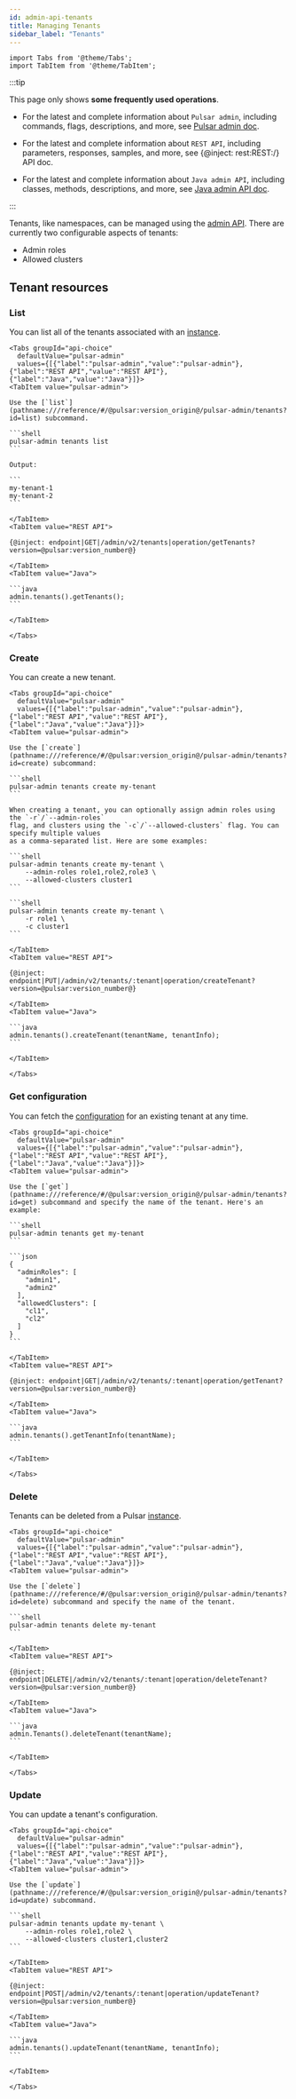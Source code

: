 ```yaml
---
id: admin-api-tenants
title: Managing Tenants
sidebar_label: "Tenants"
---
```


````mdx-code-block
import Tabs from '@theme/Tabs';
import TabItem from '@theme/TabItem';
````


:::tip

 This page only shows **some frequently used operations**.

 - For the latest and complete information about `Pulsar admin`, including commands, flags, descriptions, and more, see [Pulsar admin doc](pathname:///reference/#/@pulsar:version_origin@/pulsar-admin/).

 - For the latest and complete information about `REST API`, including parameters, responses, samples, and more, see {@inject: rest:REST:/} API doc.

 - For the latest and complete information about `Java admin API`, including classes, methods, descriptions, and more, see [Java admin API doc](/api/admin/).

:::

Tenants, like namespaces, can be managed using the [admin API](admin-api-overview.md). There are currently two configurable aspects of tenants:

* Admin roles
* Allowed clusters

## Tenant resources

### List

You can list all of the tenants associated with an [instance](reference-terminology.md#instance).

````mdx-code-block
<Tabs groupId="api-choice"
  defaultValue="pulsar-admin"
  values={[{"label":"pulsar-admin","value":"pulsar-admin"},{"label":"REST API","value":"REST API"},{"label":"Java","value":"Java"}]}>
<TabItem value="pulsar-admin">

Use the [`list`](pathname:///reference/#/@pulsar:version_origin@/pulsar-admin/tenants?id=list) subcommand.

```shell
pulsar-admin tenants list
```

Output:

```
my-tenant-1
my-tenant-2
```

</TabItem>
<TabItem value="REST API">

{@inject: endpoint|GET|/admin/v2/tenants|operation/getTenants?version=@pulsar:version_number@}

</TabItem>
<TabItem value="Java">

```java
admin.tenants().getTenants();
```

</TabItem>

</Tabs>
````

### Create

You can create a new tenant.

````mdx-code-block
<Tabs groupId="api-choice"
  defaultValue="pulsar-admin"
  values={[{"label":"pulsar-admin","value":"pulsar-admin"},{"label":"REST API","value":"REST API"},{"label":"Java","value":"Java"}]}>
<TabItem value="pulsar-admin">

Use the [`create`](pathname:///reference/#/@pulsar:version_origin@/pulsar-admin/tenants?id=create) subcommand:

```shell
pulsar-admin tenants create my-tenant
```

When creating a tenant, you can optionally assign admin roles using the `-r`/`--admin-roles`
flag, and clusters using the `-c`/`--allowed-clusters` flag. You can specify multiple values
as a comma-separated list. Here are some examples:

```shell
pulsar-admin tenants create my-tenant \
    --admin-roles role1,role2,role3 \
    --allowed-clusters cluster1
```

```shell
pulsar-admin tenants create my-tenant \
    -r role1 \
    -c cluster1
```

</TabItem>
<TabItem value="REST API">

{@inject: endpoint|PUT|/admin/v2/tenants/:tenant|operation/createTenant?version=@pulsar:version_number@}

</TabItem>
<TabItem value="Java">

```java
admin.tenants().createTenant(tenantName, tenantInfo);
```

</TabItem>

</Tabs>
````

### Get configuration

You can fetch the [configuration](reference-configuration.md) for an existing tenant at any time.

````mdx-code-block
<Tabs groupId="api-choice"
  defaultValue="pulsar-admin"
  values={[{"label":"pulsar-admin","value":"pulsar-admin"},{"label":"REST API","value":"REST API"},{"label":"Java","value":"Java"}]}>
<TabItem value="pulsar-admin">

Use the [`get`](pathname:///reference/#/@pulsar:version_origin@/pulsar-admin/tenants?id=get) subcommand and specify the name of the tenant. Here's an example:

```shell
pulsar-admin tenants get my-tenant
```

```json
{
  "adminRoles": [
    "admin1",
    "admin2"
  ],
  "allowedClusters": [
    "cl1",
    "cl2"
  ]
}
```

</TabItem>
<TabItem value="REST API">

{@inject: endpoint|GET|/admin/v2/tenants/:tenant|operation/getTenant?version=@pulsar:version_number@}

</TabItem>
<TabItem value="Java">

```java
admin.tenants().getTenantInfo(tenantName);
```

</TabItem>

</Tabs>
````

### Delete

Tenants can be deleted from a Pulsar [instance](reference-terminology.md#instance).

````mdx-code-block
<Tabs groupId="api-choice"
  defaultValue="pulsar-admin"
  values={[{"label":"pulsar-admin","value":"pulsar-admin"},{"label":"REST API","value":"REST API"},{"label":"Java","value":"Java"}]}>
<TabItem value="pulsar-admin">

Use the [`delete`](pathname:///reference/#/@pulsar:version_origin@/pulsar-admin/tenants?id=delete) subcommand and specify the name of the tenant.

```shell
pulsar-admin tenants delete my-tenant
```

</TabItem>
<TabItem value="REST API">

{@inject: endpoint|DELETE|/admin/v2/tenants/:tenant|operation/deleteTenant?version=@pulsar:version_number@}

</TabItem>
<TabItem value="Java">

```java
admin.Tenants().deleteTenant(tenantName);
```

</TabItem>

</Tabs>
````

### Update

You can update a tenant's configuration.

````mdx-code-block
<Tabs groupId="api-choice"
  defaultValue="pulsar-admin"
  values={[{"label":"pulsar-admin","value":"pulsar-admin"},{"label":"REST API","value":"REST API"},{"label":"Java","value":"Java"}]}>
<TabItem value="pulsar-admin">

Use the [`update`](pathname:///reference/#/@pulsar:version_origin@/pulsar-admin/tenants?id=update) subcommand.

```shell
pulsar-admin tenants update my-tenant \
    --admin-roles role1,role2 \
    --allowed-clusters cluster1,cluster2
```

</TabItem>
<TabItem value="REST API">

{@inject: endpoint|POST|/admin/v2/tenants/:tenant|operation/updateTenant?version=@pulsar:version_number@}

</TabItem>
<TabItem value="Java">

```java
admin.tenants().updateTenant(tenantName, tenantInfo);
```

</TabItem>

</Tabs>
````
